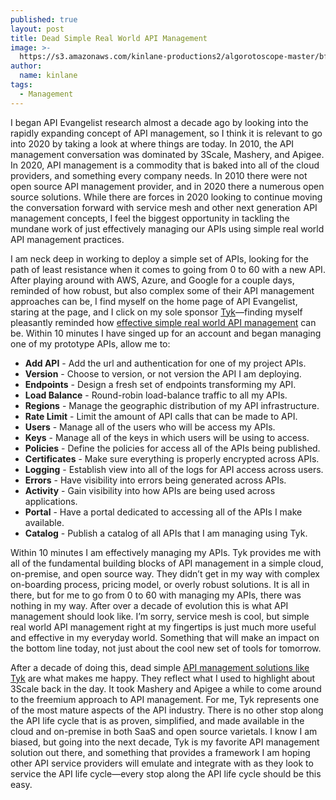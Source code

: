 ```yaml
---
published: true
layout: post
title: Dead Simple Real World API Management
image: >-
  https://s3.amazonaws.com/kinlane-productions2/algorotoscope-master/bf-skinner-docks-big-cosco-ship.jpg
author:
  name: kinlane
tags:
  - Management
---
```

I began API Evangelist research almost a decade ago by looking into the rapidly expanding concept of API management, so I think it is relevant to go into 2020 by taking a look at where things are today. In 2010, the API management conversation was dominated by 3Scale, Mashery, and Apigee. In 2020, API management is a commodity that is baked into all of the cloud providers, and something every company needs. In 2010 there were not open source API management provider, and in 2020 there a numerous open source solutions. While there are forces in 2020 looking to continue moving the conversation forward with service mesh and other next generation API management concepts, I feel the biggest opportunity in tackling the mundane work of just effectively managing our APIs using simple real world API management practices.

I am neck deep in working to deploy a simple set of APIs, looking for the path of least resistance when it comes to going from 0 to 60 with a new API. After playing around with AWS, Azure, and Google for a couple days, reminded of how robust, but also complex some of their API management approaches can be, I find myself on the home page of API Evangelist, staring at the page, and I click on my sole sponsor [Tyk](https://tyk.io/)—finding myself pleasantly reminded how [effective simple real world API management](https://tyk.io/) can be. Within 10 minutes I have singed up for an account and began managing one of my prototype APIs, allow me to:

*   **Add API** - Add the url and authentication for one of my project APIs.
*   **Version** - Choose to version, or not version the API I am deploying.
*   **Endpoints** - Design a fresh set of endpoints transforming my API.
*   **Load Balance** - Round-robin load-balance traffic to all my APIs.
*   **Regions** - Manage the geographic distribution of my API infrastructure.
*   **Rate Limit** - Limit the amount of API calls that can be made to API.
*   **Users** - Manage all of the users who will be access my APIs.
*   **Keys** - Manage all of the keys in which users will be using to access.
*   **Policies** - Define the policies for access all of the APIs being published.
*   **Certificates** - Make sure everything is properly encrypted across APIs.
*   **Logging** - Establish view into all of the logs for API access across users.
*   **Errors** - Have visibility into errors being generated across APIs.
*   **Activity** - Gain visibility into how APIs are being used across applications.
*   **Portal** - Have a portal dedicated to accessing all of the APIs I make available.
*   **Catalog** - Publish a catalog of all APIs that I am managing using Tyk.

Within 10 minutes I am effectively managing my APIs. Tyk provides me with all of the fundamental building blocks of API management in a simple cloud, on-premise, and open source way. They didn’t get in my way with complex on-boarding process, pricing model, or overly robust solutions. It is all in there, but for me to go from 0 to 60 with managing my APIs, there was nothing in my way. After over a decade of evolution this is what API management should look like. I’m sorry, service mesh is cool, but simple real world API management right at my fingertips is just much more useful and effective in my everyday world. Something that will make an impact on the bottom line today, not just about the cool new set of tools for tomorrow.

After a decade of doing this, dead simple [API management solutions like Tyk](https://tyk.io/) are what makes me happy. They reflect what I used to highlight about 3Scale back in the day. It took Mashery and Apigee a while to come around to the freemium approach to API management. For me, Tyk represents one of the most mature aspects of the API industry. There is no other stop along the API life cycle that is as proven, simplified, and made available in the cloud and on-premise in both SaaS and open source varietals. I know I am biased, but going into the next decade, Tyk is my favorite API management solution out there, and something that provides a framework I am hoping other API service providers will emulate and integrate with as they look to service the API life cycle—every stop along the API life cycle should be this easy.